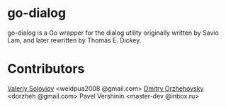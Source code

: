 go-dialog
=========

go-dialog is a Go wrapper for the dialog utility originally written by Savio Lam, and later rewritten by Thomas E. Dickey.

Contributors
=========
[Valeriy Soloviov](github.com/weldpua2008/) <weldpua2008 @gmail.com>
[Dmitry Orzhehovsky](github.com/dorzheh/) <dorzheh @gmail.com> 
Pavel Vershinin <master-dev @inbox.ru>
